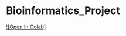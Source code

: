 # Bioinformatics_Project

[![Open In Colab]](https://colab.research.google.com/drive/1cfXL4QpyIu-LjG6_aDH7kcJLTltTgDRk)
